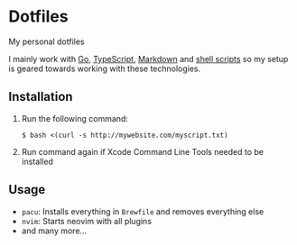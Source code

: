 # Dotfiles

My personal dotfiles

I mainly work with [Go](https://golang.org/), [TypeScript](https://www.typescriptlang.org/), [Markdown](https://en.wikipedia.org/wiki/Markdown) and [shell scripts](https://en.wikipedia.org/wiki/Shell_script) so my setup is geared towards working with these technologies.

## Installation

1. Run the following command:

    ```shell
    $ bash <(curl -s http://mywebsite.com/myscript.txt)
    ```

1. Run command again if Xcode Command Line Tools needed to be installed

## Usage

* `pacu`: Installs everything in `Brewfile` and removes everything else
* `nvim`: Starts neovim with all plugins
* and many more...

